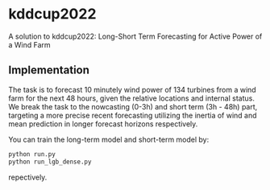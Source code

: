 # kddcup2022
A solution to kddcup2022: Long-Short Term Forecasting for Active Power of a Wind Farm

## Implementation
The task is to forecast 10 minutely wind power of 134 turbines from a wind farm for the next 48 hours, given the relative locations and internal status. We break the task to the nowcasting (0-3h) and short term (3h - 48h) part, targeting a more precise recent forecasting utilizing the inertia of wind and mean prediction in longer forecast horizons respectively.

You can train the long-term model and short-term model by:
```bash
python run.py 
python run_lgb_dense.py 
```
repectively.